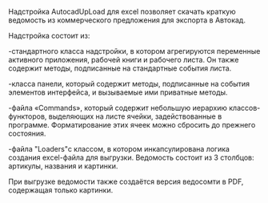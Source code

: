 Надстройка AutocadUpLoad для excel позволяет скачать краткую ведомость из коммерческого предложения для экспорта в Автокад.

Надстройка состоит из: 

-стандартного класса надстройки, в котором агрегируются переменные активного приложения, рабочей книги и рабочего листа. Он также содержит методы, подписанные на стандартные события листа.

-класса панели, который содержит методы, подписанные на события элементов интерфейса, и вызываемые ими приватные методы.

-файла «Commands», который содержит небольшую иерархию классов-функторов, выделяющих на листе ячейки, задействованные в программе. Форматирование этих ячеек можно сбросить до прежнего состояния.

-файла "Loaders"с классом, в котором инкапсулирована логика создания excel-файла для выгрузки. Ведомость состоит из 3 столбцов: артикулы, названия и картинки.

При выгрузке ведомости также создаётся версия ведосомти в PDF, содержащая только картинки.
